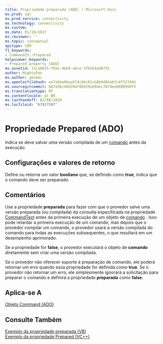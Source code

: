 ```yaml
---
title: Propriedade preparada (ADO) | Microsoft Docs
ms.prod: sql
ms.prod_service: connectivity
ms.technology: connectivity
ms.custom: ''
ms.date: 01/19/2017
ms.reviewer: ''
ms.topic: conceptual
apitype: COM
f1_keywords:
- Command15::Prepared
helpviewer_keywords:
- Prepared property [ADO]
ms.assetid: 11ca8825-765e-4bb4-a6ce-3f6564ad8755
author: MightyPen
ms.author: genemi
ms.openlocfilehash: ee7a94a06aa574c84c01cb8b9d05ebfcdf327d44
ms.sourcegitcommit: b87d36c46b39af8b929ad94ec707dee8800950f5
ms.translationtype: MT
ms.contentlocale: pt-BR
ms.lasthandoff: 02/08/2020
ms.locfileid: "67917597"
---
```

# <a name="prepared-property-ado"></a>Propriedade Prepared (ADO)
Indica se deve salvar uma versão compilada de um [comando](../../../ado/reference/ado-api/command-object-ado.md) antes da execução.  
  
## <a name="settings-and-return-values"></a>Configurações e valores de retorno  
 Define ou retorna um valor **booliano** que, se definido como **true**, indica que o comando deve ser preparado.  
  
## <a name="remarks"></a>Comentários  
 Use a propriedade **preparada** para fazer com que o provedor salve uma versão preparada (ou compilada) da consulta especificada na propriedade [CommandText](../../../ado/reference/ado-api/commandtext-property-ado.md) antes da primeira execução de um objeto de [comando](../../../ado/reference/ado-api/command-object-ado.md) . Isso pode retardar a primeira execução de um comando, mas depois que o provedor compilar um comando, o provedor usará a versão compilada do comando para todas as execuções subsequentes, o que resultará em um desempenho aprimorado.  
  
 Se a propriedade for **false**, o provedor executará o objeto de **comando** diretamente sem criar uma versão compilada.  
  
 Se o provedor não oferecer suporte à preparação de comando, ele poderá retornar um erro quando essa propriedade for definida como **true**. Se o provedor não retornar um erro, ele simplesmente ignorará a solicitação para preparar o comando e definirá a propriedade **preparada** como **false**.  
  
## <a name="applies-to"></a>Aplica-se A  
 [Objeto Command (ADO)](../../../ado/reference/ado-api/command-object-ado.md)  
  
## <a name="see-also"></a>Consulte Também  
 [Exemplo da propriedade preparada (VB)](../../../ado/reference/ado-api/prepared-property-example-vb.md)   
 [Exemplo da propriedade Prepared (VC++)](../../../ado/reference/ado-api/prepared-property-example-vc.md)   
